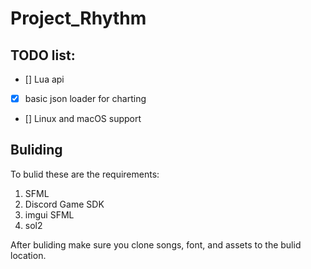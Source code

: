 # Project_Rhythm

## TODO list:
- [] Lua api
- [x] basic json loader for charting
- [] Linux and macOS support


## Buliding
To bulid these are the requirements:
1. SFML
2. Discord Game SDK
3. imgui SFML
4. sol2

After buliding make sure you clone songs, font, and assets to the bulid location.